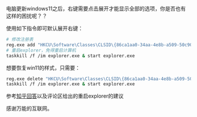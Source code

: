 电脑更新windows11之后，右键需要点击展开才能显示全部的选项，你是否也有这样的困扰呢？？

使用如下指令即可默认展开右键：

```sh
# 修改注册表
reg.exe add "HKCU\Software\Classes\CLSID\{86ca1aa0-34aa-4e8b-a509-50c905bae2a2}\InprocServer32" /f /ve 
# 重启explorer，免得重启计算机
taskkill /f /im explorer.exe & start explorer.exe

```

想要恢复win11的样式，只需要：
```sh
reg.exe delete "HKCU\Software\Classes\CLSID\{86ca1aa0-34aa-4e8b-a509-50c905bae2a2}\InprocServer32" /va /f
taskkill /f /im explorer.exe & start explorer.exe

```

参考[知乎回答](https://www.zhihu.com/question/480356710/answer/2279799895)以及评论区给出的重启explorer的建议

感谢万能的互联网。